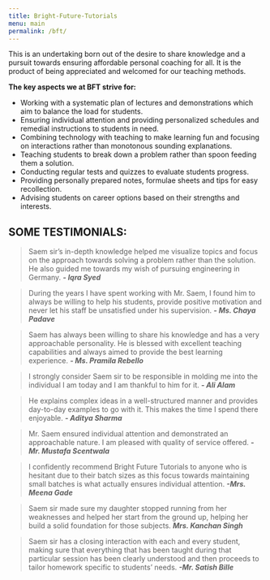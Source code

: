 ```yaml
---
title: Bright-Future-Tutorials
menu: main
permalink: /bft/
---
```

This is an undertaking born out of the desire to share knowledge and a pursuit towards ensuring affordable personal coaching for all. It is the product of being appreciated and welcomed for our teaching methods.

**The key aspects we at BFT strive for:**
* Working with a systematic plan of lectures and demonstrations which aim to balance the load for students.
* Ensuring individual attention and providing personalized schedules and remedial instructions to students in need.
* Combining technology with teaching to make learning fun and focusing on interactions rather than monotonous sounding explanations.
* Teaching students to break down a problem rather than spoon feeding them a solution.
* Conducting regular tests and quizzes to evaluate students progress.
* Providing personally prepared notes, formulae sheets and tips for easy recollection.
* Advising students on career options based on their strengths and interests.

## SOME TESTIMONIALS:
> Saem sir’s in-depth knowledge helped me visualize topics and focus on the approach towards solving a problem rather than the solution. He also guided me towards my wish of pursuing engineering in Germany. ***- Iqra Syed***

> During the years I have spent working with Mr. Saem, I found him to always be willing to help his students, provide positive motivation and never let his staff be unsatisfied under his supervision. ***- Ms. Chaya Padave***

> Saem has always been willing to share his knowledge and has a very approachable personality. He is blessed with excellent teaching capabilities and always aimed to provide the best learning experience. ***- Ms. Pramila Rebello***

> I strongly consider Saem sir to be responsible in molding me into the individual I am today and I am thankful to him for it. ***- Ali Alam***

> He explains complex ideas in a well-structured manner and provides day-to-day examples to go with it. This makes the time I spend there enjoyable. ***- Aditya Sharma***

> Mr. Saem ensured individual attention and demonstrated an approachable nature. I am pleased with quality of service offered. ***-Mr. Mustafa Scentwala***

> I confidently recommend Bright Future Tutorials to anyone
who is hesitant due to their batch sizes as this focus towards maintaining small batches is what actually ensures individual attention. ***-Mrs. Meena Gade***

> Saem sir made sure my daughter stopped running from her weaknesses and helped her start from the ground up, helping her build a solid foundation for those subjects. ***Mrs. Kanchan Singh***

> Saem sir has a closing interaction with each and every student, making sure that everything that has been taught during that particular session has been clearly understood and then proceeds to tailor homework specific to students’ needs. ***-Mr. Satish Bille***
